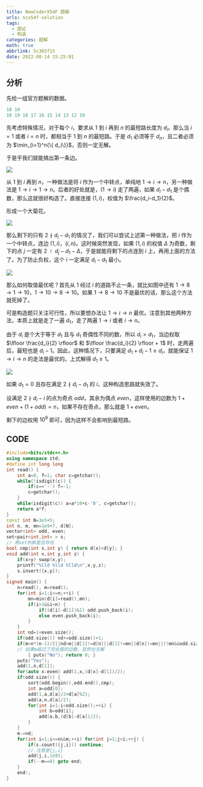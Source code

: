 ```yaml
---
title: NowCoderX54F 题解
urls: ncx54f-solution
tags:
  - 图论
  - 构造
categories: 题解
math: true
abbrlink: 5c365f15
date: 2022-08-14 15:25:01
---
```


## 分析

先给一组官方题解的数据。

<!--more-->

```cpp
10 10
10 19 18 17 16 15 14 13 12 10
```

先考虑特殊情况，对于每个 $i$，要求从 $1$ 到 $i$ 再到 $n$ 的最短路长度为 $d_i$。那么当 $i=1$ 或者 $i=n$ 时，都相当于 $1$ 到 $n$ 的最短路。于是 $d_1$ 必须等于 $d_n$，且二者必须为 $\min_{i=1}^n{\{ d_i\}}$，否则一定无解。

于是乎我们就能搞出第一条边。

![](https://s2.loli.net/2022/08/14/DXKlfk1MjiPTYOa.png)

从 $1$ 到 $i$ 再到 $n$，一种做法是将 $i$ 作为一个中转点，单纯地 $1 \rightarrow i \rightarrow n$，另一种做法是 $1 \rightarrow i \rightarrow 1 \rightarrow n$。后者的好处就是，$(1 \rightarrow i)$ 走了两遍，如果 $d_i - d_1$ 是个偶数，那么这就很好构造了。直接连接 $(1,i)$，权值为 $\frac{d_i-d_1}{2}$。

形成一个大菊花。

![](https://s2.loli.net/2022/08/14/G9xnosaItbSVvk6.png)

那么剩下的只有 $2 \nmid d_i - d_1$ 的情况了，我们可以尝试上述第一种做法，把 $i$ 作为一个中转点，连边 $(1,i)$，$(i,n)$。这时候突然发现，如果 $(1,i)$ 的权值 $\Delta$ 为奇数，剩下的点 $j$ 一定有 $2 \mid d_j - d_1 - \Delta$，于是就能将剩下的点连到 $i$ 上，再用上面的方法了。为了防止负权，这个 $i$ 一定满足 $d_i - d_1$ 最小。

![](https://s2.loli.net/2022/08/14/wOqJLPbCK8ym6tS.png)

那么如何取值最优呢？首先从 $1$ 经过 $i$ 的道路不止一条，就比如图中还有 $1 \rightarrow 8 \rightarrow 1 \rightarrow 10$，$1 \rightarrow 10 \rightarrow 8 \rightarrow 10$。如果 $1 \rightarrow 8 \rightarrow 10$ 不是最优的话，那么这个方法就死掉了。

可是构造题只关注可行性，所以要想办法让 $1 \rightarrow i \rightarrow n$ 最优。注意到其他两种方法，本质上就是走了一遍 $d_1$，走了两遍 $1 \rightarrow i$ 或者 $i \rightarrow n$。

由于 $d_i$ 是个大于等于 $d_1$ 且与 $d_1$ 奇偶性不同的数，所以 $d_i > d_1$，当边权取 $\lfloor \frac{d_i}{2} \rfloor$ 和 $\lfloor \frac{d_i}{2} \rfloor + 1$ 时，走两遍后，最短也是 $d_i - 1$。因此，这种情况下，只要满足 $d_1 + d_i -1 \ge d_i$，就能保证 $1 \rightarrow i \rightarrow n$ 的走法是最优的。上式解得 $d_1 \ge 1$。

![](https://s2.loli.net/2022/08/14/a9Lpl61cZOmbVnK.png)

如果 $d_1 = 0$ 且存在满足 $2 \nmid d_i - d_1$ 的 $i$，这种构造思路就失效了。

设满足 $2 \nmid d_i - i$ 的点为奇点 $odd$，其余为偶点 $even$，这样使用的边数为 $1+even + (1 + odd) = n$，如果不存在奇点，那么就是 $1+even$。

剩下的边权用 $10^9$ 即可，因为这样不会影响到最短路。

## CODE

```cpp
#include<bits/stdc++.h>
using namespace std;
#define int long long
int read() {
	int a=0, f=1; char c=getchar();
	while(!isdigit(c)) {
		if(c=='-') f=-1;
		c=getchar();
	}
	while(isdigit(c)) a=a*10+c-'0', c=getchar();
	return a*f;
}
const int N=3e5+5;
int n, m, mn=1e9+7, d[N];
vector<int> odd, even;
set<pair<int,int> > s;
// 用set判断是否存在
bool cmp(int x,int y) { return d[x]<d[y]; }
void add(int x,int y,int z) {
	if(x>y) swap(x,y);
	printf("%lld %lld %lld\n",x,y,z);
	s.insert({x,y});
}
signed main() {
	n=read(), m=read();
	for(int i=1;i<=n;++i) {
		mn=min(d[i]=read(),mn);
		if(i>1&&i<n) {
			if((d[i]-d[1])&1) odd.push_back(i);
			else even.push_back(i);
		}
	}
	int nd=1+even.size();
	if(odd.size()) nd+=odd.size()+1;
	if(m>n*(n-1)/2||nd>m||d[1]!=d[n]||d[1]!=mn||d[n]!=mn||(!mn&&odd.size()))
    // 如果m超过了完全图的边数，显然也无解
		{ puts("No"); return 0; }
	puts("Yes");
	add(1,n,d[1]);
	for(auto x:even) add(1,x,(d[x]-d[1])/2);
	if(odd.size()) {
		sort(odd.begin(),odd.end(),cmp);
		int a=odd[0];
		add(1,a,d[a]/2+d[a]%2);
		add(a,n,d[a]/2);
		for(int i=1;i<odd.size();++i) {
			int b=odd[i];
			add(a,b,(d[b]-d[a])/2);
		}
	}
	m-=nd;
	for(int i=1;i<=n&&m;++i) for(int j=1;j<i;++j) {
		if(s.count({j,i})) continue;
        // 注意是{j,i}
		add(j,i,1e9);
		if(--m==0) goto end;
	}
	end:;
}
```

